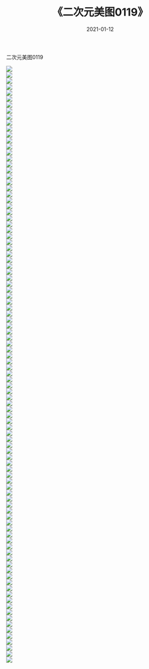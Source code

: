 ﻿---
layout: post
title:  《二次元美图0119》
date:   2021-01-12
img: http://imgx.orgx.ga/二次元/2021/二次元美图0119/000.jpg
categories: [美女, 清纯, 唯美]
---

二次元美图0119

 ![](http://imgx.orgx.ga/二次元/2021/二次元美图0119/001.jpg) <br>![](http://imgx.orgx.ga/二次元/2021/二次元美图0119/002.jpg) <br>![](http://imgx.orgx.ga/二次元/2021/二次元美图0119/003.jpg) <br>![](http://imgx.orgx.ga/二次元/2021/二次元美图0119/004.jpg) <br>![](http://imgx.orgx.ga/二次元/2021/二次元美图0119/005.jpg) <br>![](http://imgx.orgx.ga/二次元/2021/二次元美图0119/006.jpg) <br>![](http://imgx.orgx.ga/二次元/2021/二次元美图0119/007.jpg) <br>![](http://imgx.orgx.ga/二次元/2021/二次元美图0119/008.jpg) <br>![](http://imgx.orgx.ga/二次元/2021/二次元美图0119/009.jpg) <br>![](http://imgx.orgx.ga/二次元/2021/二次元美图0119/010.jpg) <br>![](http://imgx.orgx.ga/二次元/2021/二次元美图0119/011.jpg) <br>![](http://imgx.orgx.ga/二次元/2021/二次元美图0119/012.jpg) <br>![](http://imgx.orgx.ga/二次元/2021/二次元美图0119/013.jpg) <br>![](http://imgx.orgx.ga/二次元/2021/二次元美图0119/014.jpg) <br>![](http://imgx.orgx.ga/二次元/2021/二次元美图0119/015.jpg) <br>![](http://imgx.orgx.ga/二次元/2021/二次元美图0119/016.jpg) <br>![](http://imgx.orgx.ga/二次元/2021/二次元美图0119/017.jpg) <br>![](http://imgx.orgx.ga/二次元/2021/二次元美图0119/018.jpg) <br>![](http://imgx.orgx.ga/二次元/2021/二次元美图0119/019.jpg) <br>![](http://imgx.orgx.ga/二次元/2021/二次元美图0119/020.jpg) <br>![](http://imgx.orgx.ga/二次元/2021/二次元美图0119/021.jpg) <br>![](http://imgx.orgx.ga/二次元/2021/二次元美图0119/022.jpg) <br>![](http://imgx.orgx.ga/二次元/2021/二次元美图0119/023.jpg) <br>![](http://imgx.orgx.ga/二次元/2021/二次元美图0119/024.jpg) <br>![](http://imgx.orgx.ga/二次元/2021/二次元美图0119/025.jpg) <br>![](http://imgx.orgx.ga/二次元/2021/二次元美图0119/026.jpg) <br>![](http://imgx.orgx.ga/二次元/2021/二次元美图0119/027.jpg) <br>![](http://imgx.orgx.ga/二次元/2021/二次元美图0119/028.jpg) <br>![](http://imgx.orgx.ga/二次元/2021/二次元美图0119/029.jpg) <br>![](http://imgx.orgx.ga/二次元/2021/二次元美图0119/030.jpg) <br>![](http://imgx.orgx.ga/二次元/2021/二次元美图0119/031.jpg) <br>![](http://imgx.orgx.ga/二次元/2021/二次元美图0119/032.jpg) <br>![](http://imgx.orgx.ga/二次元/2021/二次元美图0119/033.jpg) <br>![](http://imgx.orgx.ga/二次元/2021/二次元美图0119/034.jpg) <br>![](http://imgx.orgx.ga/二次元/2021/二次元美图0119/035.jpg) <br>![](http://imgx.orgx.ga/二次元/2021/二次元美图0119/036.jpg) <br>![](http://imgx.orgx.ga/二次元/2021/二次元美图0119/037.jpg) <br>![](http://imgx.orgx.ga/二次元/2021/二次元美图0119/038.jpg) <br>![](http://imgx.orgx.ga/二次元/2021/二次元美图0119/039.jpg) <br>![](http://imgx.orgx.ga/二次元/2021/二次元美图0119/040.jpg) <br>![](http://imgx.orgx.ga/二次元/2021/二次元美图0119/041.jpg) <br>![](http://imgx.orgx.ga/二次元/2021/二次元美图0119/042.jpg) <br>![](http://imgx.orgx.ga/二次元/2021/二次元美图0119/043.jpg) <br>![](http://imgx.orgx.ga/二次元/2021/二次元美图0119/044.jpg) <br>![](http://imgx.orgx.ga/二次元/2021/二次元美图0119/045.jpg) <br>![](http://imgx.orgx.ga/二次元/2021/二次元美图0119/046.jpg) <br>![](http://imgx.orgx.ga/二次元/2021/二次元美图0119/047.jpg) <br>![](http://imgx.orgx.ga/二次元/2021/二次元美图0119/048.jpg) <br>![](http://imgx.orgx.ga/二次元/2021/二次元美图0119/049.jpg) <br>![](http://imgx.orgx.ga/二次元/2021/二次元美图0119/050.jpg) <br>![](http://imgx.orgx.ga/二次元/2021/二次元美图0119/051.jpg) <br>![](http://imgx.orgx.ga/二次元/2021/二次元美图0119/052.jpg) <br>![](http://imgx.orgx.ga/二次元/2021/二次元美图0119/053.jpg) <br>![](http://imgx.orgx.ga/二次元/2021/二次元美图0119/054.jpg) <br>![](http://imgx.orgx.ga/二次元/2021/二次元美图0119/055.jpg) <br>![](http://imgx.orgx.ga/二次元/2021/二次元美图0119/056.jpg) <br>![](http://imgx.orgx.ga/二次元/2021/二次元美图0119/057.jpg) <br>![](http://imgx.orgx.ga/二次元/2021/二次元美图0119/058.jpg) <br>![](http://imgx.orgx.ga/二次元/2021/二次元美图0119/059.jpg) <br>![](http://imgx.orgx.ga/二次元/2021/二次元美图0119/060.jpg) <br>![](http://imgx.orgx.ga/二次元/2021/二次元美图0119/061.jpg) <br>![](http://imgx.orgx.ga/二次元/2021/二次元美图0119/062.jpg) <br>![](http://imgx.orgx.ga/二次元/2021/二次元美图0119/063.jpg) <br>![](http://imgx.orgx.ga/二次元/2021/二次元美图0119/064.jpg) <br>![](http://imgx.orgx.ga/二次元/2021/二次元美图0119/065.jpg) <br>![](http://imgx.orgx.ga/二次元/2021/二次元美图0119/066.jpg) <br>![](http://imgx.orgx.ga/二次元/2021/二次元美图0119/067.jpg) <br>![](http://imgx.orgx.ga/二次元/2021/二次元美图0119/068.jpg) <br>![](http://imgx.orgx.ga/二次元/2021/二次元美图0119/069.jpg) <br>![](http://imgx.orgx.ga/二次元/2021/二次元美图0119/070.jpg) <br>![](http://imgx.orgx.ga/二次元/2021/二次元美图0119/071.jpg) <br>![](http://imgx.orgx.ga/二次元/2021/二次元美图0119/072.jpg) <br>![](http://imgx.orgx.ga/二次元/2021/二次元美图0119/073.jpg) <br>![](http://imgx.orgx.ga/二次元/2021/二次元美图0119/074.jpg) <br>![](http://imgx.orgx.ga/二次元/2021/二次元美图0119/075.jpg) <br>![](http://imgx.orgx.ga/二次元/2021/二次元美图0119/076.jpg) <br>![](http://imgx.orgx.ga/二次元/2021/二次元美图0119/077.jpg) <br>![](http://imgx.orgx.ga/二次元/2021/二次元美图0119/078.jpg) <br>![](http://imgx.orgx.ga/二次元/2021/二次元美图0119/079.jpg) <br>![](http://imgx.orgx.ga/二次元/2021/二次元美图0119/080.jpg) <br>![](http://imgx.orgx.ga/二次元/2021/二次元美图0119/081.jpg) <br>![](http://imgx.orgx.ga/二次元/2021/二次元美图0119/082.jpg) <br>![](http://imgx.orgx.ga/二次元/2021/二次元美图0119/083.jpg) <br>![](http://imgx.orgx.ga/二次元/2021/二次元美图0119/084.jpg) <br>![](http://imgx.orgx.ga/二次元/2021/二次元美图0119/085.jpg) <br>![](http://imgx.orgx.ga/二次元/2021/二次元美图0119/086.jpg) <br>![](http://imgx.orgx.ga/二次元/2021/二次元美图0119/087.jpg) <br>![](http://imgx.orgx.ga/二次元/2021/二次元美图0119/088.jpg) <br>![](http://imgx.orgx.ga/二次元/2021/二次元美图0119/089.jpg) <br>![](http://imgx.orgx.ga/二次元/2021/二次元美图0119/090.jpg) <br>![](http://imgx.orgx.ga/二次元/2021/二次元美图0119/091.jpg) <br>![](http://imgx.orgx.ga/二次元/2021/二次元美图0119/092.jpg) <br>![](http://imgx.orgx.ga/二次元/2021/二次元美图0119/093.jpg) <br>![](http://imgx.orgx.ga/二次元/2021/二次元美图0119/094.jpg) <br>![](http://imgx.orgx.ga/二次元/2021/二次元美图0119/095.jpg) <br>![](http://imgx.orgx.ga/二次元/2021/二次元美图0119/096.jpg) <br>![](http://imgx.orgx.ga/二次元/2021/二次元美图0119/097.jpg) <br>![](http://imgx.orgx.ga/二次元/2021/二次元美图0119/098.jpg) <br>![](http://imgx.orgx.ga/二次元/2021/二次元美图0119/099.jpg) <br>![](http://imgx.orgx.ga/二次元/2021/二次元美图0119/100.jpg) <br>